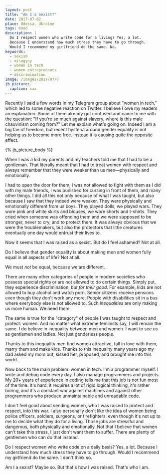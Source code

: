 ```yaml
---
layout: post
title: "Am I a Sexist?"
date: 2017-07-02
place: Odessa, Ukraine
tags: mood
description: |
  Do I respect women who write code for a living? Yes, a lot.
  Because I understand how much stress they have to go through.
  Would I recommend my girlfriend do the same. No.
keywords:
  - sexism
  - misogyny
  - women in tech
  - women entrepreneurs
  - discrimination
image: /images/2017/07/?
jb_picture:
  caption: xxx
---
```


Recently I said a few words in my Telegram group about "women in tech,"
which led to some negative reaction on Twitter. I believe I owe my readers
an explanation. Some of them already got confused and came to me with
the question: "If you're so much against slavery, where is this male
chauvinism coming from?" Let me explain what's going on. Indeed
I am a big fan of freedom, but recent hysteria around gender equality
is not helping us to become more free. Instead it is causing quite
the opposite effect.

<!--more-->

{% jb_picture_body %}

When I was a kid my parents and my teachers told me that I had to be
a gentleman. That literally meant that I had to treat women with respect
and always remember that they were weaker than us men&mdash;physically
and emotionally.

I had to open the door for them, I was not allowed to fight with them
as I did with my male friends, I was punished for cursing in
front of them, and many other things. I did all this not only because
of what I was taught, but also because I saw that they indeed were weaker. They were
physically and emotionally different from us boys. They played dolls,
we played wars. They wore pink and white skirts and blouses, we wore
shorts and t-shirts. They cried when someone was offending them and
we were supposed to be stronger, never to cry, and to protect them. It was always
obvious that we were the troublemakers, but also the protectors that
little creatures eventually one day would entrust their lives to.

Now it seems that I was raised as a sexist. But do I feel ashamed? Not at all.

Do I believe that gender equality is about making men and women
fully equal in all aspects of life? Not at all.

We must _not_ be equal, because we are different.

There are many other categories of people in modern societies who
possess special rights or are not allowed to do certain things. Simply put,
they experience discrimination, _but for their good_. For example, kids are not allowed to
buy alcohol and watch porn. Senior citizens receive pensions
even though they don't work any more. People with disabilities
sit in a bus where everybody else is not allowed to. Such _inequalities_ are only
making us more human. We need them.

The same is true for the "category" of people I was taught to respect
and protect: women. And no matter what extreme feminists say, I will
remain the same. I do believe in inequality between men and women. I want
to see us as gentlemen and ladies. Not just genderless people.

Thanks to this inequality men find women attractive, fall in love with them,
marry them and make kids. Thanks to this inequality many years ago my dad asked
my mom out, kissed her, proposed, and brought me into this world.

Now back to the main problem: women in tech. I'm a programmer myself.
I write and debug code every day. I also manage programmers and projects.
My 20+ years of experience in coding tells me that this job is not fun
most of the time. It's hard, it requires a lot of rigid logical thinking,
it's rather boring, and it's a constant war against machines and against other
programmers who produce unmaintainable and unreadable code.

I don't feel good about sending women, who I was raised to protect and respect,
into this war. I also personally don't like the idea of women being police officers,
soldiers, surgeons, or firefighters, even though it's not up to me to decide
what they do for a living. Those jobs are stressful and dangerous, both
physically and emotionally. Not that I believe that women can't take this
stress, I just don't want them to suffer. There are plenty of gentlemen who can do that
instead.

Do I respect women who write code on a daily basis? Yes, a lot. Because I understand
how much stress they have to go through. Would I recommend my girlfriend do
the same. I don't think so.

Am I a sexist? Maybe so. But that's how I was raised. That's who I am.
